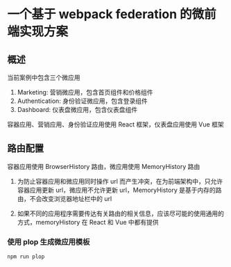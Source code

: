 # 一个基于 webpack federation 的微前端实现方案

## 概述

当前案例中包含三个微应用

1. Marketing: 营销微应用，包含首页组件和价格组件
2. Authentication: 身份验证微应用，包含登录组件
3. Dashboard: 仪表盘微应用，包含仪表盘组件

容器应用、营销应用、身份验证应用使用 React 框架，仪表盘应用使用 Vue 框架

## 路由配置

容器应用使用 BrowserHistory 路由，微应用使用 MemoryHistory 路由

1. 为防止容器应用和微应用同时操作 url 而产生冲突，在为前端架构中，只允许容器应用更新 url，微应用不允许更新 url，MemoryHistory 是基于内存的路由，不会改变浏览器地址栏中的 url

2. 如果不同的应用程序需要传达有关路由的相关信息，应该尽可能的使用通用的方式，memoryHistory 在 React 和 Vue 中都有提供

### 使用 plop 生成微应用模板

```
npm run plop
```